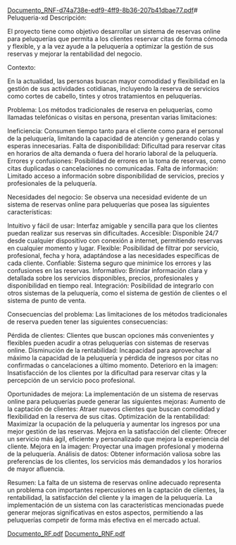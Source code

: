 [Documento_RNF-d74a738e-edf9-4ff9-8b36-207b41dbae77.pdf](https://github.com/Dani71xd/Peluqueria-xd/files/15271166/Documento_RNF-d74a738e-edf9-4ff9-8b36-207b41dbae77.pdf)# Peluqueria-xd
Descripción:

El proyecto tiene como objetivo desarrollar un sistema de reservas online para peluquerías que permita a los clientes reservar citas de forma cómoda y flexible, y a la vez ayude a la peluquería a optimizar la gestión de sus reservas y mejorar la rentabilidad del negocio.

Contexto:

En la actualidad, las personas buscan mayor comodidad y flexibilidad en la gestión de sus actividades cotidianas, incluyendo la reserva de servicios como cortes de cabello, tintes y otros tratamientos en peluquerías.

Problema:
Los métodos tradicionales de reserva en peluquerías, como llamadas telefónicas o visitas en persona, presentan varias limitaciones:

Ineficiencia: Consumen tiempo tanto para el cliente como para el personal de la peluquería, limitando la capacidad de atención y generando colas y esperas innecesarias.
Falta de disponibilidad: Dificultad para reservar citas en horarios de alta demanda o fuera del horario laboral de la peluquería.
Errores y confusiones: Posibilidad de errores en la toma de reservas, como citas duplicadas o cancelaciones no comunicadas.
Falta de información: Limitado acceso a información sobre disponibilidad de servicios, precios y profesionales de la peluquería.

Necesidades del negocio:
Se observa una necesidad evidente de un sistema de reservas online para peluquerías que posea las siguientes características:

Intuitivo y fácil de usar: Interfaz amigable y sencilla para que los clientes puedan realizar sus reservas sin dificultades.
Accesible: Disponible 24/7 desde cualquier dispositivo con conexión a internet, permitiendo reservas en cualquier momento y lugar.
Flexible: Posibilidad de filtrar por servicio, profesional, fecha y hora, adaptándose a las necesidades específicas de cada cliente.
Confiable: Sistema seguro que minimice los errores y las confusiones en las reservas.
Informativo: Brindar información clara y detallada sobre los servicios disponibles, precios, profesionales y disponibilidad en tiempo real.
Integración: Posibilidad de integrarlo con otros sistemas de la peluquería, como el sistema de gestión de clientes o el sistema de punto de venta.

Consecuencias del problema:
Las limitaciones de los métodos tradicionales de reserva pueden tener las siguientes consecuencias:

Pérdida de clientes: Clientes que buscan opciones más convenientes y flexibles pueden acudir a otras peluquerías con sistemas de reservas online.
Disminución de la rentabilidad: Incapacidad para aprovechar al máximo la capacidad de la peluquería y pérdida de ingresos por citas no confirmadas o cancelaciones a último momento.
Deterioro en la imagen: Insatisfacción de los clientes por la dificultad para reservar citas y la percepción de un servicio poco profesional.

Oportunidades de mejora:
La implementación de un sistema de reservas online para peluquerías puede generar las siguientes mejoras:
Aumento de la captación de clientes: Atraer nuevos clientes que buscan comodidad y flexibilidad en la reserva de sus citas.
Optimización de la rentabilidad: Maximizar la ocupación de la peluquería y aumentar los ingresos por una mejor gestión de las reservas.
Mejora en la satisfacción del cliente: Ofrecer un servicio más ágil, eficiente y personalizado que mejora la experiencia del cliente.
Mejora en la imagen: Proyectar una imagen profesional y moderna de la peluquería.
Análisis de datos: Obtener información valiosa sobre las preferencias de los clientes, los servicios más demandados y los horarios de mayor afluencia.

Resumen:
La falta de un sistema de reservas online adecuado representa un problema con importantes repercusiones en la captación de clientes, la rentabilidad, la satisfacción del cliente y la imagen de la peluquería. La implementación de un sistema con las características mencionadas puede generar mejoras significativas en estos aspectos, permitiendo a las peluquerías competir de forma más efectiva en el mercado actual.

[Documento_RF.pdf](https://github.com/Dani71xd/Peluqueria-xd/files/15271178/Documento_RF.pdf)
[Documento_RNF.pdf](https://github.com/Dani71xd/Peluqueria-xd/files/15271180/Documento_RNF.pdf)



